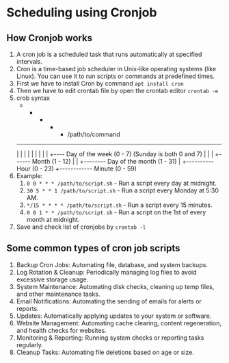 # Scheduling using Cronjob

## How Cronjob works
1. A cron job is a scheduled task that runs automatically at specified intervals.
2. Cron is a time-based job scheduler in Unix-like operating systems (like Linux). You can use it to run scripts or commands at predefined times.
3. First we have to install Cron by command ```apt install cron ```
4. Then we have to edit crontab file by open the crontab editor ```crontab -e```
5. crob syntax
   * * * * * /path/to/command
   - - - - -
   | | | | |
   | | | | +---- Day of the week (0 - 7) (Sunday is both 0 and 7)
   | | | +------ Month (1 - 12)
   | | +-------- Day of the month (1 - 31)
   | +---------- Hour (0 - 23)
   +------------ Minute (0 - 59)
6. Example:
   1. ```0 0 * * * /path/to/script.sh``` - Run a script every day at midnight.
   2. ```30 5 * * 1 /path/to/script.sh``` - Run a script every Monday at 5:30 AM.
   3. ```*/15 * * * * /path/to/script.sh``` - Run a script every 15 minutes.
   4. ```0 0 1 * * /path/to/script.sh``` - Run a script on the 1st of every month at midnight.
7. Save and check list of cronjobs by ```crontab -l```

## Some common types of cron job scripts
1. Backup Cron Jobs: Automating file, database, and system backups.
2. Log Rotation & Cleanup: Periodically managing log files to avoid excessive storage usage.
3. System Maintenance: Automating disk checks, cleaning up temp files, and other maintenance tasks.
4. Email Notifications: Automating the sending of emails for alerts or reports.
5. Updates: Automatically applying updates to your system or software.
6. Website Management: Automating cache clearing, content regeneration, and health checks for websites.
7. Monitoring & Reporting: Running system checks or reporting tasks regularly.
8. Cleanup Tasks: Automating file deletions based on age or size.


 
 
 